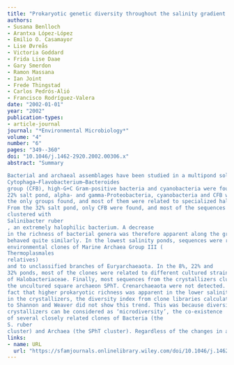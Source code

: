 ```yaml
---
title: "Prokaryotic genetic diversity throughout the salinity gradient of a coastal solar saltern"
authors:
- Susana Benlloch
- Arantxa López-López
- Emilio O. Casamayor
- Lise Øvreås
- Victoria Goddard
- Frida Lise Daae
- Gary Smerdon
- Ramon Massana
- Ian Joint
- Frede Thingstad
- Carlos Pedrós-Alió
- Francisco Rodríguez-Valera
date: "2002-01-01"
year: "2002"
publication-types:
- article-journal
journal: "*Environmental Microbiology*"
volume: "4"
number: "6"
pages: "349--360"
doi: "10.1046/j.1462-2920.2002.00306.x"
abstract: "Summary

Bacterial and archaeal assemblages have been studied in a multipond solar saltern using a range of microbial ecology techniques by four laboratories simultaneously. These include 16S rDNA sequencing from both denaturing gradient gel electrophoresis (DGGE) and clone libraries, and culturing methods. Water samples from eight ponds were analysed, covering a salinity range from near sea water (4% salt) to saturated sodium chloride (37% salt; ponds called crystallizers). Clone libraries focused on ponds with salinity of 8%, 22% and 32%. Although different cloning strategies were able to retrieve the same type of dominant sequences, there were differing degrees of success with less abundant sequences. Thus, the use of two sets of primers recovered a higher number of phylotypes. Bacterial and archaeal isolates were, however, different from any of the retrieved environmental sequences. For Bacteria, most sequences in the 8% salt pond were related to organisms of marine origin. Thus, representatives of the alpha-, beta-, gamma- and epsilon-subdivisions of Proteobacteria, the
Cytophaga–Flavobacterium–Bacteroides
group (CFB), high-G+C Gram-positive bacteria and cyanobacteria were found. In the
22% salt pond, alpha- and gamma-Proteobacteria, cyanobacteria and CFB were
the only groups found, and most of them were related to specialized halophilic bacteria.
From the 32% salt pond, only CFB were found, and most of the sequences retrieved
clustered with
Salinibacter ruber
, an extremely halophilic bacterium. A decrease
in the richness of bacterial genera was therefore apparent along the gradient. Archaea
behaved quite similarly. In the lowest salinity ponds, sequences were related to
environmental clones of Marine Archaea Group III (
Thermoplasmales
relatives)
and to unclassified branches of Euryarchaeaota. In the 8%, 22% and
32% ponds, most of the clones were related to different cultured strains
of Halobacteriaceae. Finally, most sequences from the crystallizers clustered with
the uncultured square archaeon SPhT. Crenarchaeaota were not detected. Despite the
fact that higher prokaryotic richness was apparent in the lower salinity ponds than
in the crystallizers, the diversity index from clone libraries calculated according
to Shannon and Weaver did not show this trend. This was because diversity in the
crystallizers can be considered as ‘microdiversity’, the co-existence
of several closely related clones of Bacteria (the
S. ruber
cluster) and Archaea (the SPhT cluster). Regardless of the changes in abundance, both Bacteria and Archaea showed the same pattern; as salinity increased, the number of different clusters decreased, and only one cluster became dominant. Both clusters, however, showed a considerable degree of microdiversity. The meaning of such microdiversity remains to be determined."
links:
- name: URL
  url: "https://sfamjournals.onlinelibrary.wiley.com/doi/10.1046/j.1462-2920.2002.00306.x"
---
```


